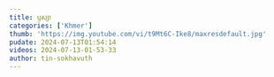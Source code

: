 ```yaml
---
title: ឫស្យា
categories: ['Khmer']
thumb: 'https://img.youtube.com/vi/t9Mt6C-Ike8/maxresdefault.jpg'
pudate: 2024-07-13T01:54:14
videos: 2024-07-13-01-53-33
author: tin-sokhavuth
---
```

